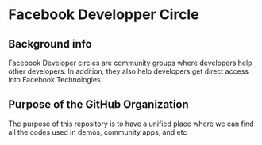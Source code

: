 # Facebook Developper Circle
## Background info
Facebook Developer circles are community groups where developers help other developers. In addition, they also help developers get direct access into Facebook Technologies. 

## Purpose of the GitHub Organization
The purpose of this repository is to have a unified place where we can find all the codes used in demos, community apps, and etc
